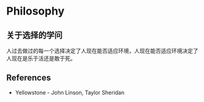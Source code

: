 # Philosophy

## 关于选择的学问

人过去做过的每一个选择决定了人现在能否适应环境，人现在能否适应环境决定了人现在是乐于活还是敢于死。

## References

- Yellowstone - John Linson, Taylor Sheridan
